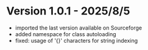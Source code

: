# Version 1.0.1 - 2025/8/5

- imported the last version available on Sourceforge
- added namespace for class autoloading
- fixed: usage of '{}' characters for string indexing

